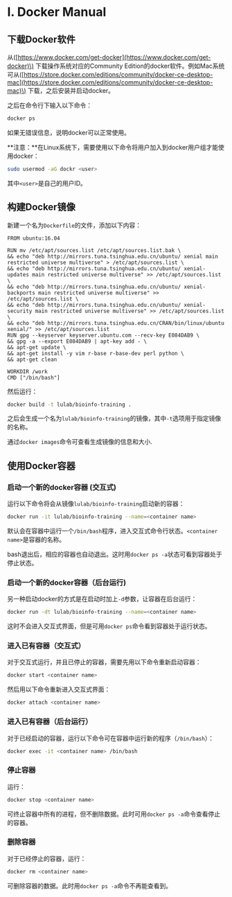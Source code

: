 # I. Docker Manual

## 下载Docker软件

从\([https://www.docker.com/get-docker](https://www.docker.com/get-docker)\) 下载操作系统对应的Community Edition的docker软件。例如Mac系统可从\([https://store.docker.com/editions/community/docker-ce-desktop-mac](https://store.docker.com/editions/community/docker-ce-desktop-mac)\) 下载，之后安装并启动docker。

之后在命令行下输入以下命令：

```bash
docker ps
```

如果无错误信息，说明docker可以正常使用。

**注意：**在Linux系统下，需要使用以下命令将用户加入到docker用户组才能使用docker：

```bash
sudo usermod -aG dockr <user>
```

其中`<user>`是自己的用户ID。

## 构建Docker镜像

新建一个名为`Dockerfile`的文件，添加以下内容：

```text
FROM ubuntu:16.04

RUN mv /etc/apt/sources.list /etc/apt/sources.list.bak \
&& echo "deb http://mirrors.tuna.tsinghua.edu.cn/ubuntu/ xenial main restricted universe multiverse" > /etc/apt/sources.list \
&& echo "deb http://mirrors.tuna.tsinghua.edu.cn/ubuntu/ xenial-updates main restricted universe multiverse" >> /etc/apt/sources.list \
&& echo "deb http://mirrors.tuna.tsinghua.edu.cn/ubuntu/ xenial-backports main restricted universe multiverse" >> /etc/apt/sources.list \
&& echo "deb http://mirrors.tuna.tsinghua.edu.cn/ubuntu/ xenial-security main restricted universe multiverse" >> /etc/apt/sources.list \
&& echo "deb http://mirrors.tuna.tsinghua.edu.cn/CRAN/bin/linux/ubuntu xenial/" >> /etc/apt/sources.list
RUN gpg --keyserver keyserver.ubuntu.com --recv-key E084DAB9 \
&& gpg -a --export E084DAB9 | apt-key add - \
&& apt-get update \
&& apt-get install -y vim r-base r-base-dev perl python \
&& apt-get clean

WORKDIR /work
CMD ["/bin/bash"]
```

然后运行：

```bash
docker build -t lulab/bioinfo-training .
```

之后会生成一个名为`lulab/bioinfo-training`的镜像，其中`-t`选项用于指定镜像的名称。

通过`docker images`命令可查看生成镜像的信息和大小.

## 使用Docker容器

### 启动一个新的docker容器 \(交互式\)

运行以下命令将会从镜像`lulab/bioinfo-training`启动新的容器：

```bash
docker run -it lulab/bioinfo-training --name=<container name>
```

默认会在容器中运行一个`/bin/bash`程序，进入交互式命令行状态。`<container name>`是容器的名称。

bash退出后，相应的容器也自动退出。这时用`docker ps -a`状态可看到容器处于停止状态。

### 启动一个新的docker容器（后台运行\)

另一种启动docker的方式是在启动时加上`-d`参数，让容器在后台运行：

```bash
docker run -dt lulab/bioinfo-training --name=<container name>
```

这时不会进入交互式界面，但是可用`docker ps`命令看到容器处于运行状态。

### 进入已有容器（交互式）

对于交互式运行，并且已停止的容器，需要先用以下命令重新启动容器：

```bash
docker start <container name>
```

然后用以下命令重新进入交互式界面：

```bash
docker attach <container name>
```

### 进入已有容器（后台运行）

对于已经启动的容器，运行以下命令可在容器中运行新的程序（`/bin/bash`）：

```bash
docker exec -it <container name> /bin/bash
```

### 停止容器

运行：

```bash
docker stop <container name>
```

可终止容器中所有的进程，但不删除数据。此时可用`docker ps -a`命令查看停止的容器。

### 删除容器

对于已经停止的容器，运行：

```bash
docker rm <container name>
```

可删除容器的数据。此时用`docker ps -a`命令不再能查看到。

